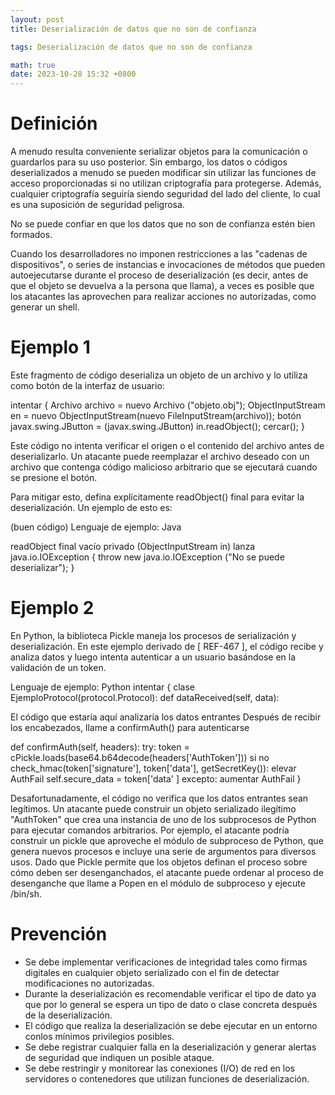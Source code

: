 ```yaml
---
layout: post
title: Deserialización de datos que no son de confianza

tags: Deserialización de datos que no son de confianza

math: true
date: 2023-10-28 15:32 +0800
---
```

# Definición
A menudo resulta conveniente serializar objetos para la comunicación o guardarlos para su uso posterior. Sin embargo, los datos o códigos deserializados a menudo se pueden modificar sin utilizar las funciones de acceso proporcionadas si no utilizan criptografía para protegerse. Además, cualquier criptografía seguiría siendo seguridad del lado del cliente, lo cual es una suposición de seguridad peligrosa.

No se puede confiar en que los datos que no son de confianza estén bien formados.

Cuando los desarrolladores no imponen restricciones a las "cadenas de dispositivos", o series de instancias e invocaciones de métodos que pueden autoejecutarse durante el proceso de deserialización (es decir, antes de que el objeto se devuelva a la persona que llama), a veces es posible que los atacantes las aprovechen para realizar acciones no autorizadas, como generar un shell.

# Ejemplo 1

Este fragmento de código deserializa un objeto de un archivo y lo utiliza como botón de la interfaz de usuario:




intentar {
Archivo archivo = nuevo Archivo ("objeto.obj");
ObjectInputStream en = nuevo ObjectInputStream(nuevo FileInputStream(archivo));
botón javax.swing.JButton = (javax.swing.JButton) in.readObject();
cercar();
}


Este código no intenta verificar el origen o el contenido del archivo antes de deserializarlo. Un atacante puede reemplazar el archivo deseado con un archivo que contenga código malicioso arbitrario que se ejecutará cuando se presione el botón.

Para mitigar esto, defina explícitamente readObject() final para evitar la deserialización. Un ejemplo de esto es:

(buen código)
Lenguaje de ejemplo: Java 

readObject final vacío privado (ObjectInputStream in) lanza java.io.IOException {
throw new java.io.IOException ("No se puede deserializar"); }

# Ejemplo 2

En Python, la biblioteca Pickle maneja los procesos de serialización y deserialización. En este ejemplo derivado de [ REF-467 ], el código recibe y analiza datos y luego intenta autenticar a un usuario basándose en la validación de un token.

Lenguaje de ejemplo: Python 
intentar {
clase EjemploProtocol(protocol.Protocol):
def dataReceived(self, data):

El código que estaría aquí analizaría los datos entrantes
Después de recibir los encabezados, llame a confirmAuth() para autenticarse

def confirmAuth(self, headers):
try:
token = cPickle.loads(base64.b64decode(headers['AuthToken']))
si no check_hmac(token['signature'], token['data'], getSecretKey()):
elevar AuthFail
self.secure_data = token['data' ]
excepto:
aumentar AuthFail
}

Desafortunadamente, el código no verifica que los datos entrantes sean legítimos. Un atacante puede construir un objeto serializado ilegítimo "AuthToken" que crea una instancia de uno de los subprocesos de Python para ejecutar comandos arbitrarios. Por ejemplo, el atacante podría construir un pickle que aproveche el módulo de subproceso de Python, que genera nuevos procesos e incluye una serie de argumentos para diversos usos. Dado que Pickle permite que los objetos definan el proceso sobre cómo deben ser desenganchados, el atacante puede ordenar al proceso de desenganche que llame a Popen en el módulo de subproceso y ejecute /bin/sh.


# Prevención
- Se debe implementar verificaciones de integridad tales como firmas digitales en cualquier objeto serializado con el fin de detectar modificaciones no autorizadas.
- Durante la deserialización es recomendable verificar el tipo de dato ya que por lo general se espera un tipo de dato o clase concreta después de la deserialización.
- El código que realiza la deserialización se debe ejecutar en un entorno conlos mínimos privilegios posibles.
- Se debe registrar cualquier falla en la deserialización y generar alertas de seguridad que indiquen un posible ataque.
- Se debe restringir y monitorear las conexiones (I/O) de red en los servidores o contenedores que utilizan funciones de deserialización.
